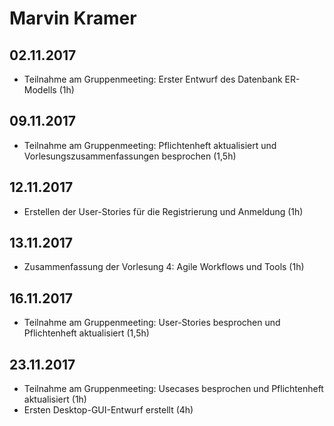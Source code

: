 ﻿# Marvin Kramer

## 02.11.2017
- Teilnahme am Gruppenmeeting: Erster Entwurf des Datenbank ER-Modells (1h)

## 09.11.2017
- Teilnahme am Gruppenmeeting: Pflichtenheft aktualisiert und Vorlesungszusammenfassungen besprochen (1,5h)

## 12.11.2017
- Erstellen der User-Stories für die Registrierung und Anmeldung (1h)

## 13.11.2017
- Zusammenfassung der Vorlesung 4: Agile Workflows und Tools (1h)

## 16.11.2017
- Teilnahme am Gruppenmeeting: User-Stories besprochen und Pflichtenheft aktualisiert (1,5h)

## 23.11.2017
- Teilnahme am Gruppenmeeting: Usecases besprochen und Pflichtenheft aktualisiert (1h)
- Ersten Desktop-GUI-Entwurf erstellt (4h)